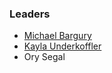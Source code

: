 ### Leaders
* [Michael Bargury](mailto:michael.bargury@owasp.org)
* [Kayla Underkoffler](mailto:kayla.underkoffler@owasp.org)
* Ory Segal
